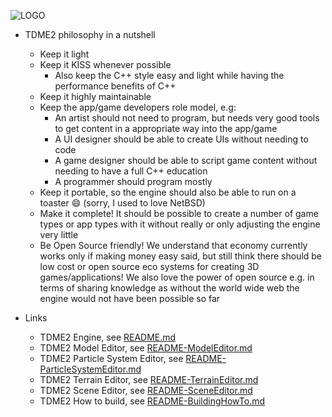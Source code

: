 ![LOGO](https://raw.githubusercontent.com/andreasdr/tdme2/master/resources/github/tdme2-logo.png)

- TDME2 philosophy in a nutshell
   - Keep it light
   - Keep it KISS whenever possible
       - Also keep the C++ style easy and light while having the performance benefits of C++
   - Keep it highly maintainable
   - Keep the app/game developers role model, e.g:
       - An artist should not need to program, but needs very good tools to get content in a appropriate way into the app/game
       - A UI designer should be able to create UIs without needing to code
       - A game designer should be able to script game content without needing to have a full C++ education
       - A programmer should program mostly
   - Keep it portable, so the engine should also be able to run on a toaster :smile: (sorry, I used to love NetBSD)
   - Make it complete! It should be possible to create a number of game types or app types with it without really or only adjusting the engine very little
   - Be Open Source friendly! We understand that economy currently works only if making money easy said, but still think there should be low cost or open source eco systems for creating 3D games/applications! We also love the power of open source e.g. in terms of sharing knowledge as without the world wide web the engine would not have been possible so far

- Links
    - TDME2 Engine, see [README.md](./README.md)
    - TDME2 Model Editor, see [README-ModelEditor.md](./README-ModelEditor.md)
    - TDME2 Particle System Editor, see [README-ParticleSystemEditor.md](./README-ParticleSystemEditor.md)
    - TDME2 Terrain Editor, see [README-TerrainEditor.md](./README-TerrainEditor.md)
    - TDME2 Scene Editor, see [README-SceneEditor.md](./README-SceneEditor.md)
    - TDME2 How to build, see [README-BuildingHowTo.md](./README-BuildingHowTo.md)
